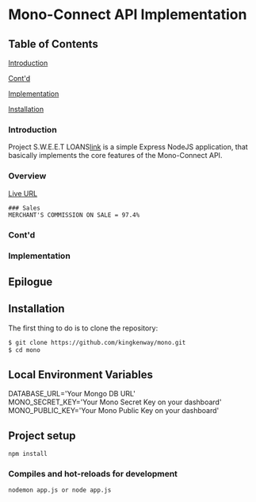 # Mono-Connect API Implementation

## Table of Contents  

[Introduction](#introduction) 

[Cont'd](#contd) 

[Implementation](#implementation) 

[Installation](#installation)  


### Introduction  

Project S.W.E.E.T LOANS[link](https://jumgaapp.netlify.app/) is a simple Express NodeJS application, that basically implements the core features of the Mono-Connect API.  

### Overview  
[Live URL](https://sweet-loans.herokuapp.com/)  


```
### Sales
MERCHANT'S COMMISSION ON SALE = 97.4%  
```
  
### Cont'd

### Implementation  

## Epilogue  



## Installation

The first thing to do is to clone the repository:


```sh
$ git clone https://github.com/kingkenway/mono.git
$ cd mono
```

## Local Environment Variables
DATABASE_URL='Your Mongo DB URL'  
MONO_SECRET_KEY='Your Mono Secret Key on your dashboard'  
MONO_PUBLIC_KEY='Your Mono Public Key on your dashboard'  

## Project setup
```
npm install
```

### Compiles and hot-reloads for development
```
nodemon app.js or node app.js
```
